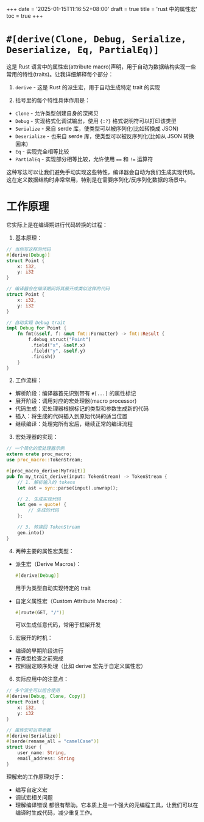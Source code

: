 +++
date = '2025-01-15T11:16:52+08:00'
draft = true
title = 'rust 中的属性宏'
toc = true
+++

# `#[derive(Clone, Debug, Serialize, Deserialize, Eq, PartialEq)]`

这是 Rust 语言中的属性宏(attribute macro)声明，用于自动为数据结构实现一些常用的特性(traits)。让我详细解释每个部分：

1. `derive` - 这是 Rust 的派生宏，用于自动生成特定 trait 的实现

2. 括号里的每个特性具体作用是：

- `Clone` - 允许类型创建自身的深拷贝
- `Debug` - 实现格式化调试输出，使用 `{:?}` 格式说明符可以打印该类型
- `Serialize` - 来自 serde 库，使类型可以被序列化(比如转换成 JSON)
- `Deserialize` - 也来自 serde 库，使类型可以被反序列化(比如从 JSON 转换回来)
- `Eq` - 实现完全相等比较
- `PartialEq` - 实现部分相等比较，允许使用 `==` 和 `!=` 运算符

这种写法可以让我们避免手动实现这些特性，编译器会自动为我们生成实现代码。这在定义数据结构时非常常用，特别是在需要序列化/反序列化数据的场景中。

# 工作原理

它实际上是在编译期进行代码转换的过程：

1. 基本原理：
```rust
// 当你写这样的代码
#[derive(Debug)]
struct Point {
    x: i32,
    y: i32
}

// 编译器会在编译期间将其展开成类似这样的代码
struct Point {
    x: i32,
    y: i32
}

// 自动实现 Debug trait
impl Debug for Point {
    fn fmt(&self, f: &mut fmt::Formatter) -> fmt::Result {
        f.debug_struct("Point")
         .field("x", &self.x)
         .field("y", &self.y)
         .finish()
    }
}
```

2. 工作流程：
- 解析阶段：编译器首先识别带有 `#[...]` 的属性标记
- 展开阶段：调用对应的宏处理器(macro processor)
- 代码生成：宏处理器根据标记的类型和参数生成新的代码
- 插入：将生成的代码插入到原始代码的适当位置
- 继续编译：处理完所有宏后，继续正常的编译流程

3. 宏处理器的实现：
```rust
// 一个简化的宏处理器示例
extern crate proc_macro;
use proc_macro::TokenStream;

#[proc_macro_derive(MyTrait)]
pub fn my_trait_derive(input: TokenStream) -> TokenStream {
    // 1. 解析输入的 tokens
    let ast = syn::parse(input).unwrap();

    // 2. 生成实现代码
    let gen = quote! {
        // 生成的代码
    };

    // 3. 转换回 TokenStream
    gen.into()
}
```

4. 两种主要的属性宏类型：

- 派生宏（Derive Macros）：
  ```rust
  #[derive(Debug)]
  ```
  用于为类型自动实现特定的 trait

- 自定义属性宏（Custom Attribute Macros）：
  ```rust
  #[route(GET, "/")]
  ```
  可以生成任意代码，常用于框架开发

5. 宏展开的时机：
- 编译的早期阶段进行
- 在类型检查之前完成
- 按照固定顺序处理（比如 derive 宏先于自定义属性宏）

6. 实际应用中的注意点：
```rust
// 多个派生可以组合使用
#[derive(Debug, Clone, Copy)]
struct Point {
    x: i32,
    y: i32
}

// 属性宏可以带参数
#[derive(Serialize)]
#[serde(rename_all = "camelCase")]
struct User {
    user_name: String,
    email_address: String
}
```

理解宏的工作原理对于：
- 编写自定义宏
- 调试宏相关问题
- 理解编译错误
都很有帮助。它本质上是一个强大的元编程工具，让我们可以在编译时生成代码，减少重复工作。
